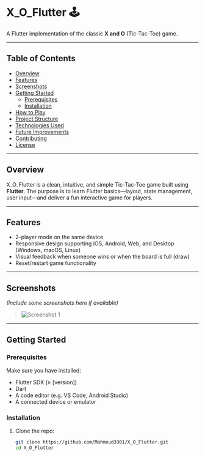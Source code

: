 # X_O_Flutter 🕹️

A Flutter implementation of the classic **X and O** (Tic-Tac-Toe) game.

---

## Table of Contents

- [Overview](#overview)  
- [Features](#features)  
- [Screenshots](#screenshots)  
- [Getting Started](#getting-started)  
  - [Prerequisites](#prerequisites)  
  - [Installation](#installation)  
- [How to Play](#how-to-play)  
- [Project Structure](#project-structure)  
- [Technologies Used](#technologies-used)  
- [Future Improvements](#future-improvements)  
- [Contributing](#contributing)  
- [License](#license)  

---

## Overview

X_O_Flutter is a clean, intuitive, and simple Tic-Tac-Toe game built using **Flutter**. The purpose is to learn Flutter basics—layout, state management, user input—and deliver a fun interactive game for players.

---

## Features

- 2-player mode on the same device  
- Responsive design supporting iOS, Android, Web, and Desktop (Windows, macOS, Linux)  
- Visual feedback when someone wins or when the board is full (draw)  
- Reset/restart game functionality  

---

## Screenshots

*(Include some screenshots here if available)*

> ![Screenshot 1](path/to/screenshot1.png)  

---

## Getting Started

### Prerequisites

Make sure you have installed:

- Flutter SDK (≥ [version])  
- Dart  
- A code editor (e.g. VS Code, Android Studio)  
- A connected device or emulator  

### Installation

1. Clone the repo:  
   ```bash
   git clone https://github.com/Mahmoud3301/X_O_Flutter.git
   cd X_O_Flutter
